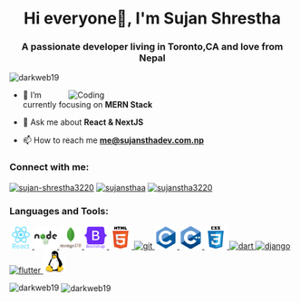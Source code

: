 
<h1 align="center">Hi everyone👋, I'm Sujan Shrestha</h1>
<h3 align="center">A passionate developer living in Toronto,CA and love from Nepal</h3>


<p align="left"> <img src="https://komarev.com/ghpvc/?username=darkweb19&label=Profile%20views&color=0e75b6&style=flat" alt="darkweb19" /> </p>
<img align="right" alt="Coding" width="400" src="https://miro.medium.com/max/1400/0*NgUtI3tYLhuq5Vy0.gif"/>


- 🌱 I’m currently focusing on **MERN Stack**

- 💬 Ask me about **React & NextJS**

- 📫 How to reach me **me@sujansthadev.com.np**

<h3 align="left">Connect with me:</h3>


<p align="left">
<a href="https://linkedin.com/in/sujan-shrestha3220" target="blank"><img align="center" src="https://raw.githubusercontent.com/rahuldkjain/github-profile-readme-generator/master/src/images/icons/Social/linked-in-alt.svg" alt="sujan-shrestha3220" height="30" width="40" /></a>
<a href="https://instagram.com/sujansthaa" target="blank"><img align="center" src="https://raw.githubusercontent.com/rahuldkjain/github-profile-readme-generator/master/src/images/icons/Social/instagram.svg" alt="sujansthaa" height="30" width="40" /></a>
<a href="https://www.hackerrank.com/sujanstha3220" target="blank"><img align="center" src="https://raw.githubusercontent.com/rahuldkjain/github-profile-readme-generator/master/src/images/icons/Social/hackerrank.svg" alt="sujanstha3220" height="30" width="40" /></a>
</p>

<h3 align="left">Languages and Tools:</h3>
<p align="left">
			<a href="https://reactjs.org/" target="_blank" rel="noreferrer">
				<img
					src="https://raw.githubusercontent.com/devicons/devicon/master/icons/react/react-original-wordmark.svg"
					alt="react"
					width="40"
					height="40"
				/>
			</a>
			<a href="https://nodejs.org" target="_blank" rel="noreferrer">
				<img
					src="https://raw.githubusercontent.com/devicons/devicon/master/icons/nodejs/nodejs-original-wordmark.svg"
					alt="nodejs"
					width="40"
					height="40"
				/>
			</a>
			<a href="https://www.mongodb.com/" target="_blank" rel="noreferrer">
				<img
					src="https://raw.githubusercontent.com/devicons/devicon/master/icons/mongodb/mongodb-original-wordmark.svg"
					alt="mongodb"
					width="40"
					height="40"
				/>
			</a>
			<a href="https://getbootstrap.com" target="_blank" rel="noreferrer">
				<img
					src="https://raw.githubusercontent.com/devicons/devicon/master/icons/bootstrap/bootstrap-plain-wordmark.svg"
					alt="bootstrap"
					width="40"
					height="40"
				/>
			</a>
			<a href="https://www.w3.org/html/" target="_blank" rel="noreferrer">
				<img
					src="https://raw.githubusercontent.com/devicons/devicon/master/icons/html5/html5-original-wordmark.svg"
					alt="html5"
					width="40"
					height="40"
				/>
			</a>
			<a href="https://git-scm.com/" target="_blank" rel="noreferrer">
				<img
					src="https://www.vectorlogo.zone/logos/git-scm/git-scm-icon.svg"
					alt="git"
					width="40"
					height="40"
				/>
			</a>
			<a
				href="https://www.cprogramming.com/"
				target="_blank"
				rel="noreferrer"
			>
				<img
					src="https://raw.githubusercontent.com/devicons/devicon/master/icons/c/c-original.svg"
					alt="c"
					width="40"
					height="40"
				/>
			</a>
			<a
				href="https://www.w3schools.com/cpp/"
				target="_blank"
				rel="noreferrer"
			>
				<img
					src="https://raw.githubusercontent.com/devicons/devicon/master/icons/cplusplus/cplusplus-original.svg"
					alt="cplusplus"
					width="40"
					height="40"
				/>
			</a>
			<a
				href="https://www.w3schools.com/css/"
				target="_blank"
				rel="noreferrer"
			>
				<img
					src="https://raw.githubusercontent.com/devicons/devicon/master/icons/css3/css3-original-wordmark.svg"
					alt="css3"
					width="40"
					height="40"
				/>
			</a>
			<a href="https://dart.dev" target="_blank" rel="noreferrer">
				<img
					src="https://www.vectorlogo.zone/logos/dartlang/dartlang-icon.svg"
					alt="dart"
					width="40"
					height="40"
				/>
			</a>
			<a
				href="https://www.djangoproject.com/"
				target="_blank"
				rel="noreferrer"
			>
				<img
					src="https://cdn.worldvectorlogo.com/logos/django.svg"
					alt="django"
					width="40"
					height="40"
				/>
			</a>
			<a href="https://flutter.dev" target="_blank" rel="noreferrer">
				<img
					src="https://www.vectorlogo.zone/logos/flutterio/flutterio-icon.svg"
					alt="flutter"
					width="40"
					height="40"
				/>
			</a>
			<a href="https://www.linux.org/" target="_blank" rel="noreferrer">
				<img
					src="https://raw.githubusercontent.com/devicons/devicon/master/icons/linux/linux-original.svg"
					alt="linux"
					width="40"
					height="40"
				/>
			</a>
		</p>

<p><img align="left" src="https://github-readme-stats.vercel.app/api/top-langs?username=darkweb19&show_icons=true&locale=en&layout=compact" alt="darkweb19" /></p>

<p>&nbsp;<img align="center" src="https://github-readme-stats.vercel.app/api?username=darkweb19&show_icons=true&locale=en" alt="darkweb19" /></p>
